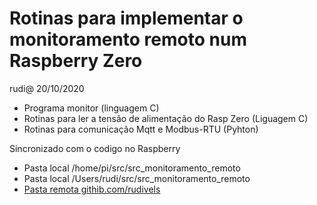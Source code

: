 # Rotinas para implementar o monitoramento remoto num Raspberry Zero

rudi@ 20/10/2020
 
- Programa monitor (linguagem C)
- Rotinas para ler a tensão de alimentação do Rasp Zero (Liguagem C)
- Rotinas para comunicação Mqtt e Modbus-RTU (Pyhton)

Sincronizado com o codigo no Raspberry

- Pasta local /home/pi/src/src\_monitoramento\_remoto
- Pasta local /Users/rudi/src/src\_monitoramento\_remoto 
- [Pasta remota githib.com/rudivels](https://github.com/rudivels/src_monitoramento_remoto)






